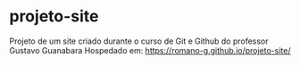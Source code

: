 # projeto-site
 Projeto de um site criado durante o curso de Git e Github do professor Gustavo Guanabara
 Hospedado em: https://romano-g.github.io/projeto-site/
